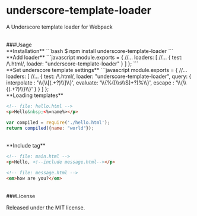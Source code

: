 underscore-template-loader
==========================

A Underscore template loader for Webpack

<br/>
###Usage

<br/>
**Installation**
```bash
$ npm install underscore-template-loader
```

<br/>
**Add loader**
```javascript
module.exports = {
    //...
    loaders: [
        //...
        { test: /\.html/, loader: "underscore-template-loader" }
    ]
};
```
<br/>
**Set underscore template settings**
```javascript
module.exports = {
    //...
    loaders: [
        //...
        {
          test: /\.html/,
          loader: "underscore-template-loader",
          query: {
            interpolate : '\\{\\[(.+?)\\]\\}',
            evaluate: '\\{%([\\s\\S]+?)%\\}',
            escape : '\\{\\{(.+?)\\}\\}'
          }
        }
    ]
};

<br/>
**Loading templates**

```html
<!-- file: hello.html -->
<p>Hello&nbsp;<%=name%></p>
```

```javascript
var compiled = require('./hello.html');
return compiled({name: "world"});
```

<br/>
**Include tag**


```html
<!-- file: main.html -->
<p>Hello, <!--include message.html--></p>
```


```html
<!-- file: message.html -->
<em>how are you?</em>
```

<br/>
###License

Released under the MIT license.